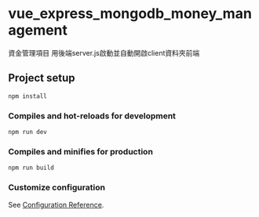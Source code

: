 # vue_express_mongodb_money_management
資金管理項目
用後端server.js啟動並自動開啟client資料夾前端
## Project setup
```
npm install
```

### Compiles and hot-reloads for development
```
npm run dev
```

### Compiles and minifies for production
```
npm run build
```

### Customize configuration
See [Configuration Reference](https://cli.vuejs.org/config/).
